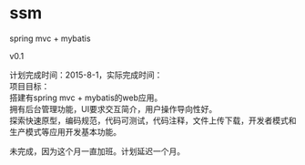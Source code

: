 # ssm
spring mvc + mybatis <br />
<p>
v0.1
    <p>
    计划完成时间：2015-8-1，实际完成时间：<br />
    项目目标：<br />
    搭建有spring mvc + mybatis的web应用。<br />
    拥有后台管理功能，UI要求交互简介，用户操作导向性好。<br />
    探索快速原型，编码规范，代码可测试，代码注释，文件上传下载，开发者模式和生产模式等应用开发基本功能。
    </p>
    <p>
    未完成，因为这个月一直加班。计划延迟一个月。
    </p>
</p>

